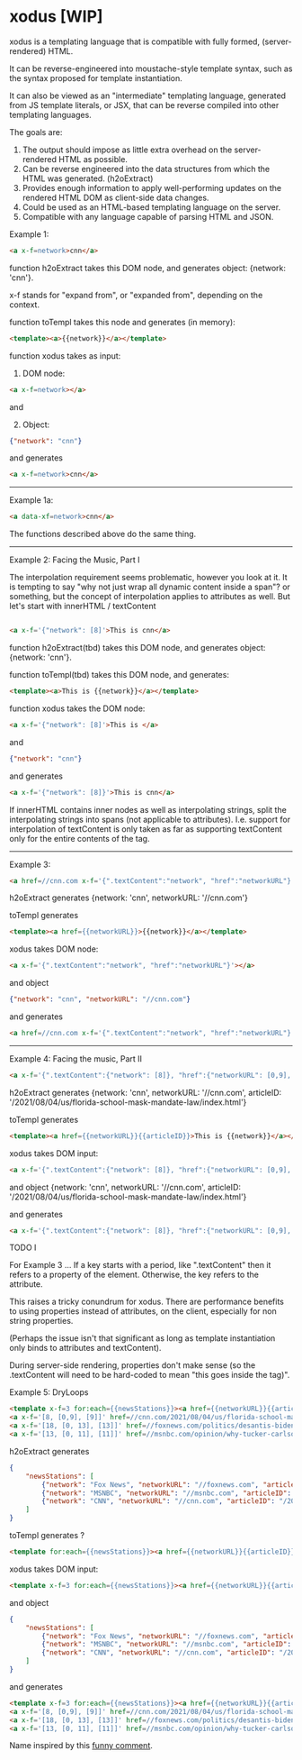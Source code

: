 # xodus [WIP]

xodus is a templating language that is compatible with fully formed, (server-rendered) HTML.

It can be reverse-engineered into moustache-style template syntax, such as the syntax proposed for template instantiation.

It can also be viewed as an "intermediate" templating language, generated from JS template literals, or JSX, that can be reverse compiled into other templating languages.

The goals are:

1.  The output should impose as little extra overhead on the server-rendered HTML as possible.
2.  Can be reverse engineered into the data structures from which the HTML was generated. (h2oExtract)
3.  Provides enough information to apply well-performing updates on the rendered HTML DOM as client-side data changes.
4.  Could be used as an HTML-based templating language on the server.   
4.  Compatible with any language capable of parsing HTML and JSON.

Example 1: 

```html
<a x-f=network>cnn</a>
```
function h2oExtract takes this DOM node, and generates object: {network: 'cnn'}.

x-f stands for "expand from", or "expanded from", depending on the context.

function toTempl takes this node and  generates (in memory):

```html
<template><a>{{network}}</a></template>
```


function xodus takes as input:

1. DOM node:

```html
<a x-f=network></a>
```

and 

2.  Object:

```JSON
{"network": "cnn"}
```

and generates

```html
<a x-f=network>cnn</a>
```

---

Example 1a:

```html
<a data-xf=network>cnn</a>
```

The functions described above do the same thing.

---


Example 2:  Facing the Music, Part I

The interpolation requirement seems problematic, however you look at it.  It is tempting to say "why not just wrap all dynamic content inside a span"? or something, but the concept of interpolation applies to attributes as well.  But let's start with innerHTML / textContent

```html

<a x-f='{"network": [8]'>This is cnn</a>
```

function h2oExtract(tbd) takes this DOM node, and generates object: {network: 'cnn'}.

function toTempl(tbd) takes this DOM node, and generates:

```html
<template><a>This is {{network}}</a></template>
```

function xodus takes the DOM node:

```html
<a x-f='{"network": [8]'>This is </a>
```

and

```JSON
{"network": "cnn"}
```

and generates

```html
<a x-f='{"network": [8]}'>This is cnn</a>
```

If innerHTML contains inner nodes as well as interpolating strings, split the interpolating strings into spans (not applicable to attributes).  I.e. support for interpolation of textContent is only taken as far as supporting textContent only for the entire contents of the tag. 

---

Example 3:  

```html
<a href=//cnn.com x-f='{".textContent":"network", "href":"networkURL"}'>cnn</a>
```

h2oExtract generates {network: 'cnn', networkURL: '//cnn.com'}

toTempl generates 

```html
<template><a href={{networkURL}}>{{network}}</a></template>
```

xodus takes DOM node:

```html
<a x-f='{".textContent":"network", "href":"networkURL"}'></a>
```

and object 

```JSON
{"network": "cnn", "networkURL": "//cnn.com"}
```

and generates 

```html
<a href=//cnn.com x-f='{".textContent":"network", "href":"networkURL"}'>cnn</a>
```

---

Example 4: Facing the music, Part II

```html
<a x-f='{".textContent":{"network": [8]}, "href":{"networkURL": [0,9], "articleID": [9]}}' href=//cnn.com/2021/08/04/us/florida-school-mask-mandate-law/index.html>This is cnn</a>
```

h2oExtract generates {network: 'cnn', networkURL: '//cnn.com', articleID: '/2021/08/04/us/florida-school-mask-mandate-law/index.html'}

toTempl generates

```html
<template><a href={{networkURL}}{{articleID}}>This is {{network}}</a></template>
```

xodus takes DOM input:

```html
<a x-f='{".textContent":{"network": [8]}, "href":{"networkURL": [0,9], "articleID": [9]}}'>This is </a>
```

and object {network: 'cnn', networkURL: '//cnn.com', articleID: '/2021/08/04/us/florida-school-mask-mandate-law/index.html'}

and generates 

```html
<a x-f='{".textContent":{"network": [8]}, "href":{"networkURL": [0,9], "articleID": [9]}}' href=//cnn.com/2021/08/04/us/florida-school-mask-mandate-law/index.html>This is cnn</a>
```

TODO I

For Example 3 ... If a key starts with a period, like ".textContent" then it refers to a property of the element.  Otherwise, the key refers to the attribute.

This raises a tricky conundrum for xodus.  There are performance benefits to using properties instead of attributes, on the client, especially for non string properties.

(Perhaps the issue isn't that significant as long as template instantiation only binds to attributes and textContent).

During server-side rendering, properties don't make sense (so the .textContent will need to be hard-coded to mean "this goes inside the tag)".



Example 5: DryLoops

```html
<template x-f=3 for:each={{newsStations}}><a href={{networkURL}}{{articleID}}>{{network}}</a></template>
<a x-f='[8, [0,9], [9]]' href=//cnn.com/2021/08/04/us/florida-school-mask-mandate-law/index.html>This is cnn</a>
<a x-f='[18, [0, 13], [13]]' href=//foxnews.com/politics/desantis-biden-do-job-secure-border>Fair and Balanced Fox News</a>
<a x-f='[13, [0, 11], [11]]' href=//msnbc.com/opinion/why-tucker-carlson-s-trip-budapest-bad-news-america-n1275881>Lean Forward MSNBC</a>
```

h2oExtract generates 

```JSON
{
    "newsStations": [
        {"network": "Fox News", "networkURL": "//foxnews.com", "articleID": "/politics/desantis-biden-do-job-secure-border"}, 
        {"network": "MSNBC", "networkURL": "//msnbc.com", "articleID": "/opinion/why-tucker-carlson-s-trip-budapest-bad-news-america-n1275881"}, 
        {"network": "CNN", "networkURL": "//cnn.com", "articleID": "/2021/08/04/us/florida-school-mask-mandate-law/index.html"}
    ]
}
```

toTempl generates ?

```html
<template for:each={{newsStations}}><a href={{networkURL}}{{articleID}}>{{network}}</a></template>
```

xodus takes DOM input:

```html
<template x-f=3 for:each={{newsStations}}><a href={{networkURL}}{{articleID}}>{{network}}</a></template>
```

and object

```JSON
{
    "newsStations": [
        {"network": "Fox News", "networkURL": "//foxnews.com", "articleID": "/politics/desantis-biden-do-job-secure-border"}, 
        {"network": "MSNBC", "networkURL": "//msnbc.com", "articleID": "/opinion/why-tucker-carlson-s-trip-budapest-bad-news-america-n1275881"}, 
        {"network": "CNN", "networkURL": "//cnn.com", "articleID": "/2021/08/04/us/florida-school-mask-mandate-law/index.html"}
    ]
}
```

and generates 

```html
<template x-f=3 for:each={{newsStations}}><a href={{networkURL}}{{articleID}}>{{network}}</a></template>
<a x-f='[8, [0,9], [9]]' href=//cnn.com/2021/08/04/us/florida-school-mask-mandate-law/index.html>This is cnn</a>
<a x-f='[18, [0, 13], [13]]' href=//foxnews.com/politics/desantis-biden-do-job-secure-border>Fair and Balanced Fox News</a>
<a x-f='[13, [0, 11], [11]]' href=//msnbc.com/opinion/why-tucker-carlson-s-trip-budapest-bad-news-america-n1275881>Lean Forward MSNBC</a>
```

Name inspired by this [funny comment](https://twitter.com/davatron5000/status/1312955820137754624).


